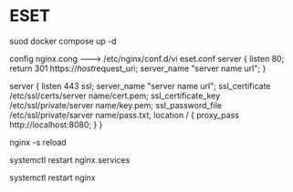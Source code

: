 # ESET
suod docker compose up -d

config nginx.cong ---> /etc/nginx/conf.d/vi eset.conf
server {
    listen                  80;
    return                  301 https://$host$request_uri;
    server_name             "server name url";
}

server {
    listen                  443 ssl;
    server_name             "server name url";
    ssl_certificate         /etc/ssl/certs/server name/cert.pem;
    ssl_certificate_key     /etc/ssl/private/server name/key.pem;
    ssl_password_file       /etc/ssl/private/sarver name/pass.txt;
    location / {
        proxy_pass          http://localhost:8080;
    }
}



nginx -s reload

systemctl restart nginx.services

systemctl restart nginx
